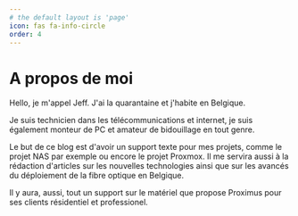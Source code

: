```yaml
---
# the default layout is 'page'
icon: fas fa-info-circle
order: 4
---
```


# A propos de moi

Hello, je m'appel Jeff. J'ai la quarantaine et j'habite en Belgique.

Je suis technicien dans les télécommunications et internet, je suis également monteur de PC et amateur de bidouillage en tout genre.

Le but de ce blog est d'avoir un support texte pour mes projets, comme le projet NAS par exemple ou encore le projet Proxmox. Il me servira aussi à la rédaction d'articles sur les nouvelles technologies ainsi que sur les avancés du déploiement de la fibre optique en Belgique.

Il y aura, aussi, tout un support sur le matériel que propose Proximus pour ses clients résidentiel et professionel.
